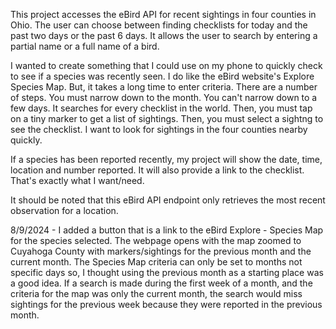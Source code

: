 
This project accesses the eBird API for recent sightings in four counties in Ohio.
The user can choose between finding checklists for today and the past two days or the past 6 days.
It allows the user to search by entering a partial name or a full name of a bird. 

I wanted to create something that I could use on my phone to quickly check to see if a species was recently seen. I do like the eBird website's Explore Species Map. But, it takes a long time to enter criteria. There are a number of steps. You must narrow down to the month. You can't narrow down to a few days. It searches for every checklist in the world. Then, you must tap on a tiny marker to get a list of sightings. Then, you must select a sightng to see the checklist. I want to look for sightings in the four counties nearby quickly. 

If a species has been reported recently, my project will show the date, time, location and number reported. It will also provide a link to the checklist. That's exactly what I want/need.

It should be noted that this eBird API endpoint only retrieves the most recent observation for a location.

8/9/2024 - I added a button that is a link to the eBird Explore - Species Map for the species selected. The webpage opens with the map zoomed to Cuyahoga County with markers/sightings for the previous month and the current month. The Species Map criteria can only be set to months not specific days so, I thought using the previous month as a starting place was a good idea. If a search is made during the first week of a month, and the criteria for the map was only the current month, the search would miss sightings for the previous week because they were reported in the previous month. 

